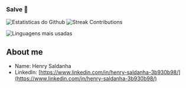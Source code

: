 ### Salve 👋
![Estatisticas do Github](https://github-readme-stats.vercel.app/api?username=HenrySaldanha&show_icons=true&theme=chartreuse-dark&locale=pt-Br)
![Streak Contributions](https://github-readme-streak-stats.herokuapp.com?user=HenrySaldanha&theme=chartreuse-dark&locale=pt)

![Linguagens mais usadas](https://github-readme-stats.vercel.app/api/top-langs?username=HenrySaldanha&show_icons=true&theme=chartreuse-dark&locale=pt-Br)

##  About me

- Name: Henry Saldanha
- LinkedIn: [https://www.linkedin.com/in/henry-saldanha-3b930b98/](https://www.linkedin.com/in/henry-saldanha-3b930b98/)
